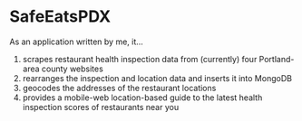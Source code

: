 SafeEatsPDX
===========
As an application written by me, it...

1. scrapes restaurant health inspection data from (currently) four Portland-area county websites
2. rearranges the inspection and location data and inserts it into MongoDB
3. geocodes the addresses of the restaurant locations
4. provides a mobile-web location-based guide to the latest health inspection scores of restaurants near you
